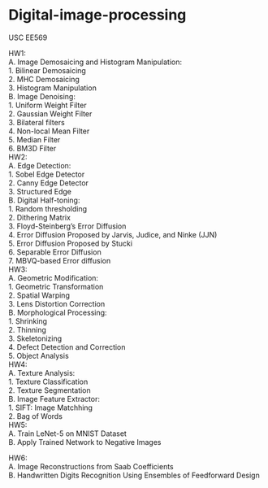 # Digital-image-processing


USC EE569

HW1:  
    A. Image Demosaicing and Histogram Manipulation:  
        1. Bilinear Demosaicing  
        2. MHC Demosaicing  
        3. Histogram Manipulation          
    B. Image Denoising:  
        1. Uniform Weight Filter  
        2. Gaussian Weight Filter  
        3. Bilateral filters  
        4. Non-local Mean Filter  
        5. Median Filter  
        6. BM3D Filter  
HW2:  
    A. Edge Detection:   
        1. Sobel Edge Detector  
        2. Canny Edge Detector  
        3. Structured Edge  
    B. Digital Half-toning:  
        1. Random thresholding  
        2. Dithering Matrix  
        3. Floyd-Steinberg’s Error Diffusion  
        4. Error Diffusion Proposed by Jarvis, Judice, and Ninke (JJN)  
        5. Error Diffusion Proposed by Stucki  
        6. Separable Error Diffusion  
        7. MBVQ-based Error diffusion  
HW3:   
    A. Geometric Modification:  
        1. Geometric Transformation  
        2. Spatial Warping  
        3. Lens Distortion Correction  
    B. Morphological Processing:  
        1. Shrinking  
        2. Thinning  
        3. Skeletonizing  
        4. Defect Detection and Correction  
        5. Object Analysis  
HW4:   
    A. Texture Analysis:  
        1. Texture Classification  
        2. Texture Segmentation  
    B. Image Feature Extractor:  
        1. SIFT: Image Matchhing  
        2. Bag of Words  
HW5:   
    A. Train LeNet-5 on MNIST Dataset  
    B. Apply Trained Network to Negative Images  

HW6:  
    A. Image Reconstructions from Saab Coefficients  
    B. Handwritten Digits Recognition Using Ensembles of Feedforward Design  
